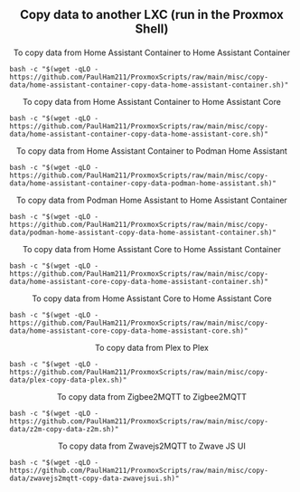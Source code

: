 <h2><p align="center">Copy data to another LXC (run in the Proxmox Shell)</p></h2>
<div align="center"> To copy data from Home Assistant Container to Home Assistant Container </div>

```
bash -c "$(wget -qLO - https://github.com/PaulHam211/ProxmoxScripts/raw/main/misc/copy-data/home-assistant-container-copy-data-home-assistant-container.sh)"
```

<div align="center"> To copy data from Home Assistant Container to Home Assistant Core </div>

```
bash -c "$(wget -qLO - https://github.com/PaulHam211/ProxmoxScripts/raw/main/misc/copy-data/home-assistant-container-copy-data-home-assistant-core.sh)"
```

<div align="center"> To copy data from Home Assistant Container to Podman Home Assistant </div>

```
bash -c "$(wget -qLO - https://github.com/PaulHam211/ProxmoxScripts/raw/main/misc/copy-data/home-assistant-container-copy-data-podman-home-assistant.sh)"
```

<div align="center"> To copy data from Podman Home Assistant to Home Assistant Container </div>

```
bash -c "$(wget -qLO - https://github.com/PaulHam211/ProxmoxScripts/raw/main/misc/copy-data/podman-home-assistant-copy-data-home-assistant-container.sh)"
```

<div align="center"> To copy data from Home Assistant Core to Home Assistant Container </div>

```
bash -c "$(wget -qLO - https://github.com/PaulHam211/ProxmoxScripts/raw/main/misc/copy-data/home-assistant-core-copy-data-home-assistant-container.sh)"
```

<div align="center"> To copy data from Home Assistant Core to Home Assistant Core </div>

```
bash -c "$(wget -qLO - https://github.com/PaulHam211/ProxmoxScripts/raw/main/misc/copy-data/home-assistant-core-copy-data-home-assistant-core.sh)"
```

<div align="center"> To copy data from Plex to Plex </div>

```
bash -c "$(wget -qLO - https://github.com/PaulHam211/ProxmoxScripts/raw/main/misc/copy-data/plex-copy-data-plex.sh)"
```

<div align="center"> To copy data from Zigbee2MQTT to Zigbee2MQTT </div>

```
bash -c "$(wget -qLO - https://github.com/PaulHam211/ProxmoxScripts/raw/main/misc/copy-data/z2m-copy-data-z2m.sh)"
```

<div align="center"> To copy data from Zwavejs2MQTT to Zwave JS UI </div>

```
bash -c "$(wget -qLO - https://github.com/PaulHam211/ProxmoxScripts/raw/main/misc/copy-data/zwavejs2mqtt-copy-data-zwavejsui.sh)"
```
